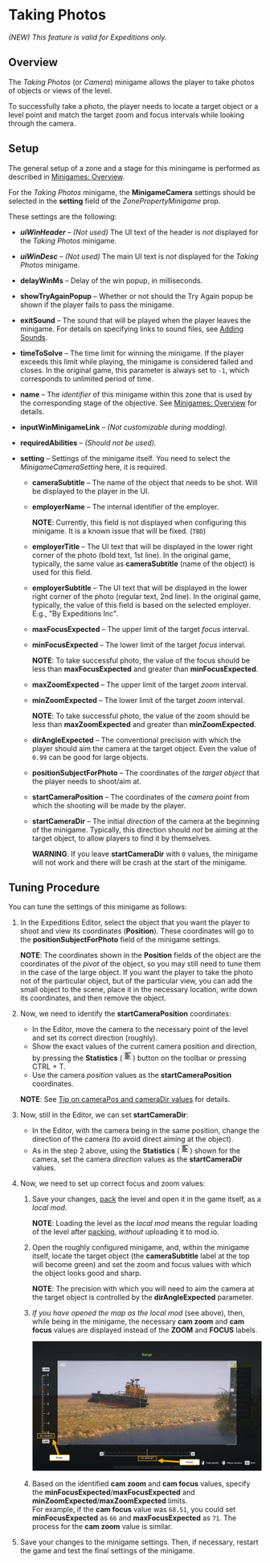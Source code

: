 # Taking Photos

*(NEW) This feature is valid for Expeditions only.*


## Overview
The *Taking Photos* (or *Camera*) minigame allows the player to take photos of objects or views of the level.

To successfully take a photo, the player needs to locate a target object or a level point and match the target zoom and focus intervals while looking through the camera.


## Setup
The general setup of a zone and a stage for this miningame is performed as described in [Minigames: Overview](./minigames_overview.md).

For the *Taking Photos* minigame, the **MinigameCamera** settings should be selected in the **setting** field of the *ZonePropertyMinigame* prop.

These settings are the following:

-   ***uiWinHeader*** – *(Not used)* The UI text of the header is *not* displayed for the *Taking Photos* minigame.
-   ***uiWinDesc*** – *(Not used)* The main UI text is *not* displayed for the *Taking Photos* minigame.
-   **delayWinMs** – Delay of the win popup, in milliseconds.
-   **showTryAgainPopup** – Whether or not should the Try Again popup be shown if the player fails to pass the minigame.
-   **exitSound** – The sound that will be played when the player leaves the minigame. For details on specifying links to sound files, see [Adding Sounds][adding_sounds].
-   **timeToSolve** – The time limit for winning the minigame. If the player exceeds this limit while playing, the minigame is considered failed and closes. In the original game, this parameter is always set to `-1`, which corresponds to unlimited period of time.
-   **name** – The *identifier* of this minigame within this zone that is used by the corresponding stage of the objective. See [Minigames: Overview](./minigames_overview.md) for details.
-   **inputWinMinigameLink** – *(Not customizable during modding).*
-   **requiredAbilities** – *(Should not be used).*
-   **setting** – Settings of the minigame itself. You need to select the *MinigameCameraSetting* here, it is required.

    -   **cameraSubtitle** – The name of the object that needs to be shot. Will be displayed to the player in the UI.

    -   **employerName** – The internal identifier of the employer. 
        
        **NOTE**: Currently, this field is not displayed when configuring this minigame. It is a known issue that will be fixed. (`TBD`)

    -   **employerTitle** – The UI text that will be displayed in the lower right corner of the photo (bold text, 1st line). In the original game, typically, the same value as **cameraSubtitle** (name of the object) is used for this field.

    -   **employerSubtitle** – The UI text that will be displayed in the lower right corner of the photo (regular text, 2nd line). In the original game, typically, the value of this field is based on the selected employer. E.g., "By Expeditions Inc".

    -   **maxFocusExpected** – The upper limit of the target *focus* interval. 
    -   **minFocusExpected** – The lower limit of the target *focus* interval.

        **NOTE**: To take successful photo, the value of the focus should be less than **maxFocusExpected** and greater than **minFocusExpected**.

    -   **maxZoomExpected** – The upper limit of the target *zoom* interval.
    -   **minZoomExpected** – The lower limit of the target *zoom* interval.

        **NOTE**: To take successful photo, the value of the zoom should be less than **maxZoomExpected** and greater than **minZoomExpected**.    

    -   **dirAngleExpected** – The conventional precision with which the player should aim the camera at the target object. Even the value of `0.99` can be good for large objects.

    -   **positionSubjectForPhoto** – The coordinates of the *target object* that the player needs to shoot/aim at.

    -   **startCameraPosition** – The coordinates of the *camera point* from which the shooting will be made by the player.

    -   **startCameraDir** – The initial *direction* of the camera at the beginning of the minigame. Typically, this direction should *not* be aiming at the target object, to allow players to find it by themselves.

        **WARNING**: If you leave **startCameraDir** with `0` values, the minigame will not work and there will be crash at the start of the minigame.


## Tuning Procedure
You can tune the settings of this minigame as follows:

1.  In the Expeditions Editor, select the object that you want the player to shoot and view its coordinates (**Position**). These coordinates will go to the **positionSubjectForPhoto** field of the minigame settings.

    **NOTE**: The coordinates shown in the **Position** fields of the object are the coordinates of the *pivot* of the object, so you may still need to tune them in the case of the large object. If you want the player to take the photo not of the particular object, but of the particular view, you can add the small object to the scene, place it in the necessary location, write down its coordinates, and then remove the object.

2.  Now, we need to identify the **startCameraPosition** coordinates:
    -   In the Editor, move the camera to the necessary point of the level and set its correct direction (roughly).
    -   Show the exact values of the current camera position and direction, by pressing the **Statistics** (![](./../../getting_started/ui_overview/media/image11.png)) button on the toolbar or pressing CTRL + T.
    -   Use the camera *position* values as the **startCameraPosition** coordinates. 

    **NOTE**: See [Tip on cameraPos and cameraDir values][tip_on_camerapos_and_cameradir] for details.

3.  Now, still in the Editor, we can set **startCameraDir**:
    -   In the Editor, with the camera being in the same position, change the direction of the camera (to avoid direct aiming at the object).
    -   As in the step 2 above, using the **Statistics** (![](./../../getting_started/ui_overview/media/image11.png)) shown for the camera, set the camera *direction* values as the **startCameraDir** values.  

4.  Now, we need to set up correct focus and zoom values:

    1.  Save your changes, [pack][pack] the level and open it in the game itself, as a *local mod*. 
    
        **NOTE**: Loading the level as the *local mod* means the regular loading of the level after [packing][pack], *without* uploading it to mod.io.  

    2.  Open the roughly configured minigame, and, within the minigame itself, locate the target object (the **cameraSubtitle** label at the top will become green) and set the zoom and focus values with which the object looks good and sharp.

        **NOTE**: The precision with which you will need to aim the camera at the target object is controlled by the **dirAngleExpected** parameter.

    3.  *If you have opened the map as the local mod* (see above), then, while being in the minigame, the necessary **cam zoom** and **cam focus** values are displayed instead of the **ZOOM** and **FOCUS** labels.
        
        ![](./media/zoom_and_focus_values_for_local_map_mod.png)

    4.  Based on the identified **cam zoom** and **cam focus** values, specify the **minFocusExpected**/**maxFocusExpected** and **minZoomExpected**/**maxZoomExpected** limits.  
    For example, if the **cam focus** value was `68.51`, you could set **minFocusExpected** as `66` and **maxFocusExpected** as `71`. The process for the **cam zoom** value is similar.

5.  Save your changes to the minigame settings. Then, if necessary, restart the game and test the final settings of the minigame.



[tip_on_camerapos_and_cameradir]: ./../../additional_info_on_maps/camera_values/tip_on_camera_pos_and_camera_dir_values.md
[pack]: ./../../packing_and_publishing_maps/packing_maps.md
[adding_sounds]: ./../sounds_and_music/sounds/adding_sounds.md